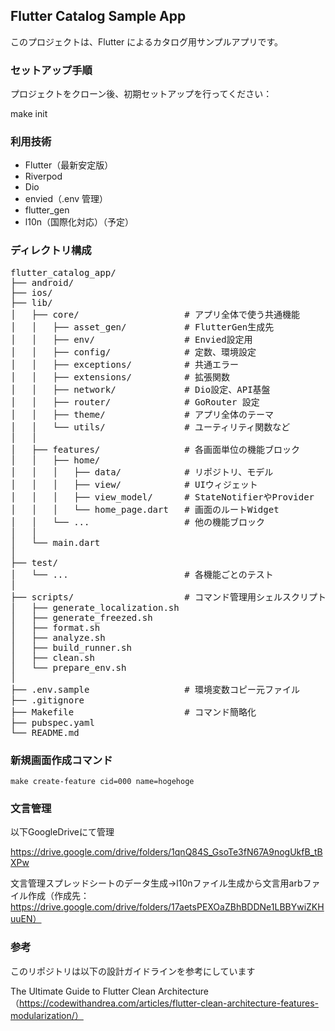 ## Flutter Catalog Sample App

このプロジェクトは、Flutter によるカタログ用サンプルアプリです。

### セットアップ手順

プロジェクトをクローン後、初期セットアップを行ってください：

make init

### 利用技術
- Flutter（最新安定版）
- Riverpod
- Dio
- envied（.env 管理）
- flutter_gen
- l10n（国際化対応）（予定）

### ディレクトリ構成
<pre>
flutter_catalog_app/
├── android/
├── ios/
├── lib/
│   ├── core/                    # アプリ全体で使う共通機能
│   │   ├── asset_gen/           # FlutterGen生成先
│   │   ├── env/                 # Envied設定用
│   │   ├── config/              # 定数、環境設定
│   │   ├── exceptions/          # 共通エラー
│   │   ├── extensions/          # 拡張関数
│   │   ├── network/             # Dio設定、API基盤
│   │   ├── router/              # GoRouter 設定
│   │   ├── theme/               # アプリ全体のテーマ
│   │   └── utils/               # ユーティリティ関数など
│   │
│   ├── features/                # 各画面単位の機能ブロック
│   │   ├── home/
│   │   │   ├── data/            # リポジトリ、モデル
│   │   │   ├── view/            # UIウィジェット
│   │   │   ├── view_model/      # StateNotifierやProvider
│   │   │   └── home_page.dart   # 画面のルートWidget
│   │   └── ...                  # 他の機能ブロック
│   │
│   └── main.dart
│
├── test/
│   └── ...                      # 各機能ごとのテスト
│
├── scripts/                     # コマンド管理用シェルスクリプト
│   ├── generate_localization.sh
│   ├── generate_freezed.sh
│   ├── format.sh
│   ├── analyze.sh
│   ├── build_runner.sh
│   ├── clean.sh
│   └── prepare_env.sh
│
├── .env.sample                  # 環境変数コピー元ファイル
├── .gitignore
├── Makefile                     # コマンド簡略化
├── pubspec.yaml
└── README.md
</pre>

### 新規画面作成コマンド
```
make create-feature cid=000 name=hogehoge
```

### 文言管理
以下GoogleDriveにて管理

https://drive.google.com/drive/folders/1qnQ84S_GsoTe3fN67A9nogUkfB_tBXPw

文言管理スプレッドシートのデータ生成→l10nファイル生成から文言用arbファイル作成（作成先：https://drive.google.com/drive/folders/17aetsPEXOaZBhBDDNe1LBBYwiZKHuuEN）

### 参考

このリポジトリは以下の設計ガイドラインを参考にしています

The Ultimate Guide to Flutter Clean Architecture
（https://codewithandrea.com/articles/flutter-clean-architecture-features-modularization/）

